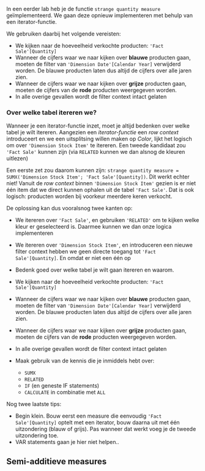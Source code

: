 

In een eerder lab heb je de functie `strange quantity measure` geïmplementeerd. We gaan deze opnieuw implementeren met behulp van een iterator-functie.

We gebruiken daarbij het volgende vereisten:

* We kijken naar de hoeveelheid verkochte producten: `'Fact Sale'[Quantity]`
* Wanneer de cijfers waar we naar kijken over **blauwe** producten gaan, moeten de filter van `'Dimension Date'[Calendar Year]` verwijderd worden. De blauwe producten laten dus altijd de cijfers over alle jaren zien.
* Wanneer de cijfers waar we naar kijken over **grijze** producten gaan, moeten de cijfers van de **rode** producten weergegeven worden.
* In alle overige gevallen wordt de filter context intact gelaten

### Over welke tabel itereren we?

Wanneer je een iterator-functie inzet, moet je altijd bedenken over welke tabel je wilt itereren. Aangezien een *iterator-functie* een *row context* introduceert en we een uitsplitsing willen maken op *Color*, lijkt het logisch om over `'Dimension Stock Item'` te itereren. Een tweede kandidaat zou `'Fact Sale'` kunnen zijn (via `RELATED` kunnen we dan alsnog de kleuren uitlezen)

Een eerste zet zou daarom kunnen zijn: `strange quantity measure = SUMX('Dimension Stock Item'; 'Fact Sale'[Quantity])`. Dit werkt echter niet! Vanuit de *row context* binnen `'Dimension Stock Item'` gezien is er niet één item dat we direct kunnen ophalen uit de tabel `'Fact Sale'`. Dat is ook logisch: producten worden bij voorkeur meerdere keren verkocht.

De oplossing kan dus vooralsnog twee kanten op:

* We itereren over `'Fact Sale'`, en gebruiken `'RELATED'` om te kijken welke kleur er geselecteerd is. Daarmee kunnen we dan onze logica implementeren
* We itereren over `'Dimension Stock Item'`, en introduceren een nieuwe filter context 
hebben we geen directe toegang tot `'Fact Sale'[Quantity]`. En omdat er niet een één op 

* Bedenk goed over welke tabel je wilt gaan itereren en waarom.
* We kijken naar de hoeveelheid verkochte producten: `'Fact Sale'[Quantity]`
* Wanneer de cijfers waar we naar kijken over **blauwe** producten gaan, moeten de filter van `'Dimension Date'[Calendar Year]` verwijderd worden. De blauwe producten laten dus altijd de cijfers over alle jaren zien.
* Wanneer de cijfers waar we naar kijken over **grijze** producten gaan, moeten de cijfers van de **rode** producten weergegeven worden.
* In alle overige gevallen wordt de filter context intact gelaten
* Maak gebruik van de kennis die je inmiddels hebt over:
  * `SUMX`
  * `RELATED`
  * `IF` (en geneste IF statements)
  * `CALCULATE` in combinatie met `ALL`

Nog twee laatste tips:

* Begin klein. Bouw eerst een measure die eenvoudig `'Fact Sale'[Quantity]` optelt met een iterator, bouw daarna uit met één uitzondering (blauw of grijs). Pas wanneer dat werkt voeg je de tweede uitzondering toe.
* VAR statements gaan je hier niet helpen..


## Semi-additieve measures

